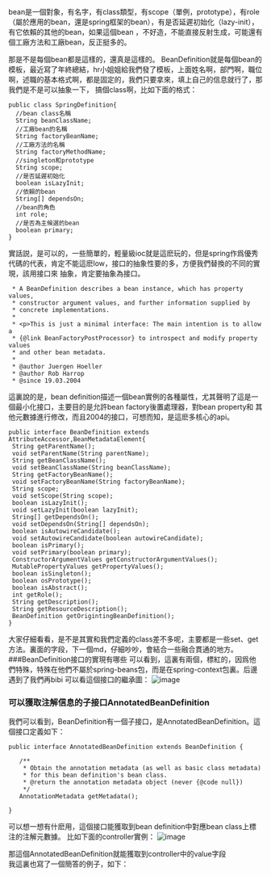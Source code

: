 bean是一個對象，有名字，有class類型，有scope（單例，prototype），有role（屬於應用的bean，還是spring框架的bean），有是否延遲初始化（lazy-init），有它依賴的其他的bean，如果這個bean
，不好造，不能直接反射生成，可能還有個工廠方法和工廠bean，反正挺多的。

那是不是每個bean都是這樣的，還真是這樣的。
BeanDefinition就是每個bean的模板，最近寫了年終總結，hr小姐姐給我們發了模板，上面姓名啊，部門啊，職位啊，述職的基本格式啊，都是固定的，我們只要拿來，填上自己的信息就行了，那我們是不是可以抽象一下，
搞個class啊，比如下面的格式：
```
public class SpringDefinition{
  //bean class名稱
  String beanClassName;
  //工廠bean的名稱
  String factoryBeanName;
  //工廠方法的名稱
  String factoryMethodName;
  //singleton和prototype
  String scope;
  //是否延遲初始化
  boolean isLazyInit;
  //依賴的bean
  String[] dependsOn;
  //bean的角色
  int role;
  //是否為主候選的bean
  boolean primary;
}
```
實話説，是可以的，一些簡單的，輕量級ioc就是這麽玩的，但是spring作爲優秀代碼的代表，肯定不能這麽low，接口的抽象性要的多，方便我們替換的不同的實現，該用接口來
抽象，肯定要抽象為接口。
```
 * A BeanDefinition describes a bean instance, which has property values,
 * constructor argument values, and further information supplied by
 * concrete implementations.
 *
 * <p>This is just a minimal interface: The main intention is to allow a
 * {@link BeanFactoryPostProcessor} to introspect and modify property values
 * and other bean metadata.
 *
 * @author Juergen Hoeller
 * @author Rob Harrop
 * @since 19.03.2004
 ```
 這裏說的是，bean definition描述一個bean實例的各種屬性，尤其聲明了這是一個最小化接口，主要目的是允許bean factory後置處理器，對bean property和
 其他元數據進行修改，而且2004的接口，可想而知，是這麽多核心的api。
 ```
 public interface BeanDefinition extends AttributeAccessor,BeanMetadataElement{
  String getParentName();
  void setParentName(String parentName);
  String getBeanClassName();
  void setBeanClassName(String beanClassName);
  String getFactoryBeanName();
  void setFactoryBeanName(String factoryBeanName);
  String scope;
  void setScope(String scope);
  boolean isLazyInit();
  void setLazyInit(boolean lazyInit);
  String[] getDependsOn();
  void setDependsOn(String[] dependsOn);
  boolean isAutowireCandidate();
  void setAutowireCandidate(boolean autowireCandidate);
  boolean isPrimary();
  void setPrimary(boolean primary);
  ConstructorArgumentValues getConstructorArgumentValues();
  MutablePropertyValues getPropertyValues();
  boolean isSingleton();
  boolean osPrototype();
  boolean isAbstract();
  int getRole();
  String getDescription();
  String getResourceDescription();
  BeanDefinition getOrigintingBeanDefinition(); 
 }
  ```
  大家仔細看看，是不是其實和我們定義的class差不多呢，主要都是一些set、get方法。裏面的字段，下一個md，仔細吵吵，會結合一些融合貫通的地方。
  ###BeanDefinition接口的實現有哪些
  可以看到，這裏有兩個，標紅的，因爲他們特殊，特殊在他們不屬於spring-beans包，而是在spring-context包裏。后邊遇到了我們再bibi
  可以看這個接口的繼承圖：
  ![image](https://user-images.githubusercontent.com/97614802/155446523-e0bc5576-3a15-4cb9-8082-7a51dfbc18fd.png)

 ### 可以獲取注解信息的子接口AnnotatedBeanDefinition
 我們可以看到，BeanDefinition有一個子接口，是AnnotatedBeanDefinition。這個接口定義如下：
 ```
 public interface AnnotatedBeanDefinition extends BeanDefinition {

	/**
	 * Obtain the annotation metadata (as well as basic class metadata)
	 * for this bean definition's bean class.
	 * @return the annotation metadata object (never {@code null})
	 */
	AnnotationMetadata getMetadata();

}
  ```
可以想一想有什麽用，這個接口能獲取到bean definition中對應bean class上標注的注解元數據。
比如下面的controller實例：
![image](https://user-images.githubusercontent.com/97614802/155446922-b9b1a41d-a148-43a1-bdac-36869dbe1cea.png)

那這個AnnotatedBeanDefinition就能獲取到controller中的value字段  
我這裏也寫了一個簡答的例子，如下：

  
  
  
  
  
  

